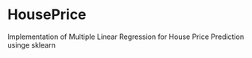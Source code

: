 # HousePrice
Implementation of Multiple Linear Regression for House Price Prediction usinge sklearn
